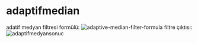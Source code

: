 # adaptifmedian
adatif medyan filtresi formülü:
![adaptive-median-filter-formula](https://user-images.githubusercontent.com/77061424/142474460-e5f16253-dbd2-437c-9ee0-fd14f9f56dc4.png)
filtre çıktısı:
![adaptifmedyansonuc](https://user-images.githubusercontent.com/77061424/142474576-a0377790-9157-46f1-bcf0-b8804792d033.PNG)
